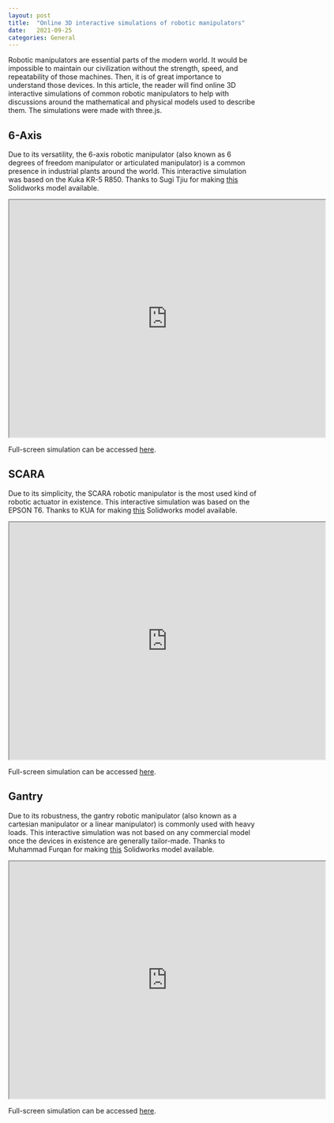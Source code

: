 ```yaml
---
layout: post
title:  "Online 3D interactive simulations of robotic manipulators"
date:   2021-09-25 
categories: General
---
```


Robotic manipulators are essential parts of the modern world. It would be impossible to maintain our civilization without the strength, speed, and repeatability of those machines. Then, it is of great importance to understand those devices. In this article, the reader will find online 3D interactive simulations of common robotic manipulators to help with discussions around the mathematical and physical models used to describe them. The simulations were made with three.js.

## 6-Axis

Due to its versatility, the 6-axis robotic manipulator (also known as 6 degrees of freedom manipulator or articulated manipulator) is a common presence in industrial plants around the world. This interactive simulation was based on the Kuka KR-5 R850. Thanks to Sugi Tjiu for making [this](https://grabcad.com/library/kuka-kr-5-r850) Solidworks model available.

<iframe src="https://capynetics.github.io/assets/kukakr5/" title="Kuka Kr5 Simulation" width="640" height="480"></iframe>

Full-screen simulation can be accessed [here](https://capynetics.github.io/assets/kukakr5/).

## SCARA

Due to its simplicity, the SCARA robotic manipulator is the most used kind of robotic actuator in existence. This interactive simulation was based on the EPSON T6. Thanks to KUA for making [this](https://grabcad.com/library/epson-t6-scara-robot-1) Solidworks model available.

<iframe src="https://capynetics.github.io/assets/epsont6/" title="Epsont6 Simulation" width="640" height="480"></iframe>

Full-screen simulation can be accessed [here](https://capynetics.github.io/assets/epsont6/).

## Gantry

Due to its robustness, the gantry robotic manipulator (also known as a cartesian manipulator or a linear manipulator) is commonly used with heavy loads. This interactive simulation was not based on any commercial model once the devices in existence are generally tailor-made. Thanks to Muhammad Furqan for making [this](https://grabcad.com/library/gantry-robot-6) Solidworks model available.

<iframe src="https://capynetics.github.io/assets/gantry/" title="Gantry Simulation" width="640" height="480" ></iframe>

Full-screen simulation can be accessed [here](https://capynetics.github.io/assets/gantry/).
